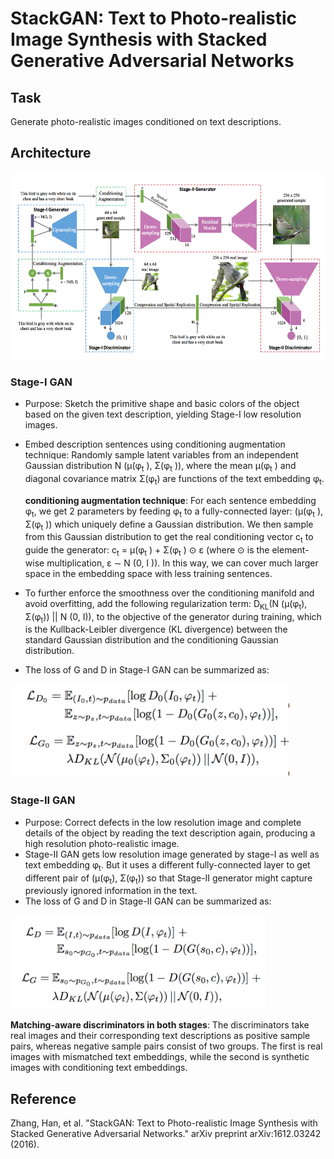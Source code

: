 # StackGAN: Text to Photo-realistic Image Synthesis with Stacked Generative Adversarial Networks

## Task
Generate photo-realistic images conditioned on text descriptions.

## Architecture
<img src="images/stackGAN/network.png" height="300">

### Stage-I GAN
- Purpose: Sketch the primitive shape and basic colors of the object based on the given text description, yielding Stage-I low resolution images.
- Embed description sentences using conditioning augmentation technique: Randomly sample latent variables from an independent Gaussian distribution N (μ(φ<sub>t</sub> ), Σ(φ<sub>t</sub> )), where the mean μ(φ<sub>t</sub> ) and diagonal covariance matrix Σ(φ<sub>t</sub>) are functions of the text embedding φ<sub>t</sub>.

  **conditioning augmentation technique**: For each sentence embedding φ<sub>t</sub>, we get 2 parameters by feeding φ<sub>t</sub> to a fully-connected layer: (μ(φ<sub>t</sub> ), Σ(φ<sub>t</sub> )) which uniquely define a Gaussian distribution. We then sample from this Gaussian distribution to get the real conditioning vector c<sub>t</sub> to guide the generator: c<sub>t</sub> = μ(φ<sub>t</sub> ) + Σ(φ<sub>t</sub> ) ⊙ ε (where ⊙ is the element-wise multiplication, ε ∼ N (0, I )). In this way, we can cover much larger space in the embedding space with less training sentences.
- To further enforce the smoothness over the conditioning manifold and avoid overfitting, add the following regularization term: D<sub>KL</sub>(N (μ(φ<sub>t</sub>), Σ(φ<sub>t</sub>)) || N (0, I)), to the objective of the generator during training, which is the Kullback-Leibler divergence (KL divergence) between the standard Gaussian distribution and the conditioning Gaussian distribution.
- The loss of G and D in Stage-I GAN can be summarized as:
<img src="images/stackGAN/stageILoss.png" height="150">


### Stage-II GAN
- Purpose: Correct defects in the low resolution image and complete details of the object by reading the text description again, producing a high resolution photo-realistic image.
- Stage-II GAN gets low resolution image generated by stage-I as well as text embedding φ<sub>t</sub>. But it uses a different fully-connected layer to get different pair of (μ(φ<sub>t</sub>), Σ(φ<sub>t</sub>)) so that Stage-II generator might capture previously ignored information in the text.
- The loss of G and D in Stage-II GAN can be summarized as:
<img src="images/stackGAN/stageIILoss.png" height="150">

**Matching-aware discriminators in both stages**: The discriminators take real images and their corresponding text descriptions as positive sample pairs, whereas negative sample pairs consist of two groups. The first is real images with mismatched text embeddings, while the second is synthetic images with conditioning text embeddings.

## Reference
Zhang, Han, et al. "StackGAN: Text to Photo-realistic Image Synthesis with Stacked Generative Adversarial Networks." arXiv preprint arXiv:1612.03242 (2016).

